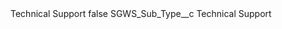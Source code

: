 <?xml version="1.0" encoding="UTF-8"?>
<CustomMetadata xmlns="http://soap.sforce.com/2006/04/metadata" xmlns:xsi="http://www.w3.org/2001/XMLSchema-instance" xmlns:xsd="http://www.w3.org/2001/XMLSchema">
    <label>Technical Support</label>
    <protected>false</protected>
    <values>
        <field>SGWS_Sub_Type__c</field>
        <value xsi:type="xsd:string">Technical Support</value>
    </values>
</CustomMetadata>
